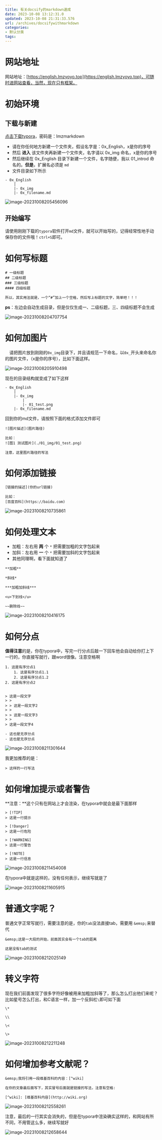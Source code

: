 ```yaml
---
title: 有关docsify的markdown速成
date: 2023-10-08 13:12:31.0
updated: 2023-10-08 21:31:33.576
url: /archives/docsifywithmarkdown
categories: 
- 默认分类
tags: 
---
```



# 网站地址

网站地址：[https://english.lmzyoyo.top](https://english.lmzyoyo.top)，可随时进网站查看，当然，现在只有框架。

# 初始环境

## 下载与新建

[点击下载typora](https://files.lmzyoyo.top/s/VjTD)，密码是：lmzmarkdown

- 请在你任何地方新建一个文件夹，假设名字是：0x_English，x是你的序号
- 然后 **进入** 该文件夹再新建一个文件夹，名字请以 0x_img 命名，x是你的序号
- 然后继续在 0x_English 目录下新建一个文件，名字随便，我以 01_introd 命名的。**但是**，扩展名必须是 `md`
- 文件目录如下所示

```
- 0x_English
	|
	|- 0x_img
	|- 0x_filename.md
```

![image-20231008205456096](https://imagere.oss-cn-beijing.aliyuncs.com/img20230227/202310082054130.png)

## 开始编写

请使用刚刚下载的`typora`软件打开`md`文件，就可以开始写的，记得经常性地手动保存你的文件哦！`ctrl+S`即可。

# 如何写标题

```
# 一级标题
## 二级标题
### 三级标题
#### 四级标题

所以，其实用法就是，一个“#”加上一个空格，然后写上标题的文字，简单吧！！！
```

**ps**：左边会自动生成目录，但是仅仅生成一、二级标题，三、四级标题不会生成

![image-20231008204707754](https://imagere.oss-cn-beijing.aliyuncs.com/img20230227/202310082047845.png)

# 如何加图片

&emsp;请把图片放到刚刚的`0x_img`目录下，并且请规范一下命名，以`0x_`开头来命名你的图片文件，（x是你的序号），比如下面这样。

![image-20231008205910498](https://imagere.oss-cn-beijing.aliyuncs.com/img20230227/202310082059529.png)

现在的目录结构就变成了如下这样

```
- 0x_English
	|
	|- 0x_img
		|
		|- 01_test.png
	|- 0x_filename.md
```

回到你的md文件，请按照下面的格式添加文件即可

```
![图片描述](图片路径)

比如：
![图1 测试图片](./01_img/01_test.png)

注意，这里图片路径的写法
```

# 如何添加链接

```
[链接的描述](你的url链接)

比如：
[百度百科](https://baidu.com)
```

![image-20231008210735861](https://imagere.oss-cn-beijing.aliyuncs.com/img20230227/202310082107888.png)

# 如何处理文本

- 加粗：左右用 **两** 个 `*` 把需要加粗的文字包起来
- 加斜：左右用 **一** 个 `*` 把需要加斜的文字包起来
- 其他同理啊，看下面就知道了

```
**加粗**

*斜线*

***加粗加斜线***

<u>下划线</u>

~~删除线~~

```

![image-20231008210416175](https://imagere.oss-cn-beijing.aliyuncs.com/img20230227/202310082104215.png)

# 如何分点

**值得注意**的是，你在typora中，写完一行分点后敲一下回车他会自动给你打上下一行的，你直接写就行，跟word很像。注意空格啊

```
1. 这是有序分点1
	1. 这是有序分点1.1
	2. 这是有序分点1.2
2. 这是有序分点2


> 这是一段文字
> >
> > 这是一段文字2
> > 
> > 这是一段文字3
> > 
> 这是一段文字4

- 这也是无序分点
- 这也是无序分点
```

![image-20231008211301644](https://imagere.oss-cn-beijing.aliyuncs.com/img20230227/202310082113695.png)

我更加推荐的是：

```
> 这样的一行写法
```

# 如何增加提示或者警告

**注意：**这个只有在网站上才会渲染，在typora中就会是最下面那样

```
> [!TIP] 
> 这是一行提示

> [!Danger] 
> 这是一行危险

> [!WARNING] 
> 这是一行警告

> [!NOTE] 
> 这是一行信息
```

![image-20231008211454008](https://imagere.oss-cn-beijing.aliyuncs.com/img20230227/202310082114060.png)

在typora中就是这样的，没有任何表示，继续写就是了

![image-20231008211605915](https://imagere.oss-cn-beijing.aliyuncs.com/img20230227/202310082116957.png)

# 普通文字呢？

普通文字正常写就行，需要注意的是，你的`tab`没法直接tab，需要用 `&emsp;`来替代

```
&emsp;这是一大段的开始，前面其实会有一个tab的距离

这是没有tab的测试
```

![image-20231008212025149](https://imagere.oss-cn-beijing.aliyuncs.com/img20230227/202310082120183.png)

# 转义字符

现在我们前面发现了很多字符好像被用来加粗加斜等了，那么怎么打出他们来呢？比如星号怎么打出，和C语言一样，加一个反斜杠`\`即可如下面

```
\*

\\

\< 

\> 
```

![image-20231008212211248](https://imagere.oss-cn-beijing.aliyuncs.com/img20230227/202310082122279.png)

# 如何增加参考文献呢？

```
&emsp;我将引用一段维基百科的内容：[^wiki]

在你的文章最后面写下，其实冒号后面就是链接的写法，注意有空格:

[^wiki]: [维基百科内容](http://wiki.org)
```

![image-20231008212558261](https://imagere.oss-cn-beijing.aliyuncs.com/img20230227/202310082125297.png)

注意，最后的一行其实会消失的，但是在typora中渲染确实这样的，和网站有所不同，不用管这么多，继续写就好

![image-20231008212658644](https://imagere.oss-cn-beijing.aliyuncs.com/img20230227/202310082126673.png)

